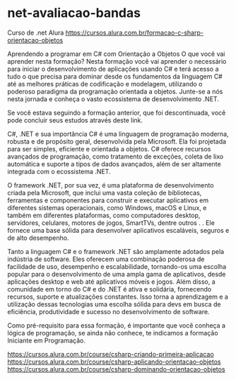 # net-avaliacao-bandas
Curso de .net Alura
https://cursos.alura.com.br/formacao-c-sharp-orientacao-objetos

Aprendendo a programar em C# com Orientação a Objetos
O que você vai aprender nesta formação?
Nesta formação você vai aprender o necessário para iniciar o desenvolvimento de aplicações usando C# e terá acesso a tudo o que precisa para dominar desde os fundamentos da linguagem C# até as melhores práticas de codificação e modelagem, utilizando o poderoso paradigma da programação orientada a objetos. Junte-se a nós nesta jornada e conheça o vasto ecossistema de desenvolvimento .NET.

Se você estava seguindo a formação anterior, que foi descontinuada, você pode concluir seus estudos através deste link.

C#, .NET e sua importância
C# é uma linguagem de programação moderna, robusta e de propósito geral, desenvolvida pela Microsoft. Ela foi projetada para ser simples, eficiente e orientada a objetos. C# oferece recursos avançados de programação, como tratamento de exceções, coleta de lixo automática e suporte a tipos de dados avançados, além de ser altamente integrada com o ecossistema .NET.

O framework .NET, por sua vez, é uma plataforma de desenvolvimento criada pela Microsoft, que inclui uma vasta coleção de bibliotecas, ferramentas e componentes para construir e executar aplicativos em diferentes sistemas operacionais, como Windows, macOS e Linux, e também em diferentes plataformas, como computadores desktop, servidores, celulares, motores de jogos, SmartTVs, dentre outros . . Ele fornece uma base sólida para desenvolver aplicativos escaláveis, seguros e de alto desempenho.

Tanto a linguagem C# e o framework .NET são amplamente adotados pela indústria de software. Eles oferecem uma combinação poderosa de facilidade de uso, desempenho e escalabilidade, tornando-os uma escolha popular para o desenvolvimento de uma ampla gama de aplicativos, desde aplicações desktop e web até aplicativos móveis e jogos. Além disso, a comunidade em torno do C# e do .NET é ativa e solidária, fornecendo recursos, suporte e atualizações constantes. Isso torna a aprendizagem e a utilização dessas tecnologias uma escolha sólida para devs em busca de eficiência, produtividade e sucesso no desenvolvimento de software.

Como pré-requisito para essa formação, é importante que você conheça a lógica de programação, se ainda não conhece, te indicamos a formação Iniciante em Programação.

https://cursos.alura.com.br/course/csharp-criando-primeira-aplicacao
https://cursos.alura.com.br/course/csharp-aplicando-orientacao-objetos
https://cursos.alura.com.br/course/csharp-dominando-orientacao-objetos

